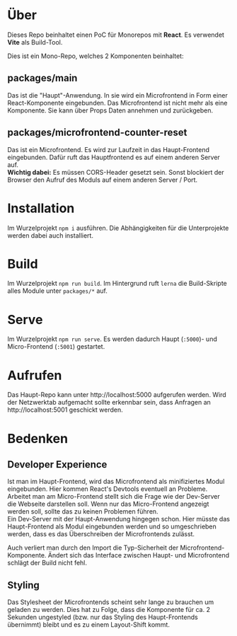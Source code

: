 # Über
Dieses Repo beinhaltet einen PoC für Monorepos mit **React**. 
Es verwendet **Vite** als Build-Tool.

Dies ist ein Mono-Repo, welches 2 Komponenten beinhaltet:

## packages/main
Das ist die "Haupt"-Anwendung. In sie wird ein Microfrontend in Form einer React-Komponente eingebunden. 
Das Microfrontend ist nicht mehr als eine Komponente. Sie kann über Props Daten annehmen und zurückgeben.

## packages/microfrontend-counter-reset
Das ist ein Microfrontend. Es wird zur Laufzeit in das Haupt-Frontend eingebunden. Dafür ruft das Hauptfrontend es auf einem anderen Server auf.   
**Wichtig dabei:** Es müssen CORS-Header gesetzt sein. Sonst blockiert der Browser den Aufruf des Moduls auf einem anderen Server / Port.

# Installation
Im Wurzelprojekt `npm i` ausführen. Die Abhängigkeiten für die Unterprojekte werden dabei auch installiert.

# Build
Im Wurzelprojekt `npm run build`. Im Hintergrund ruft `lerna` die Build-Skripte alles Module unter `packages/*` auf.

# Serve
Im Wurzelprojekt `npm run serve`. Es werden dadurch Haupt (`:5000`)- und Micro-Frontend (`:5001`) gestartet.

# Aufrufen
Das Haupt-Repo kann unter http://localhost:5000 aufgerufen werden.
Wird der Netzwerktab aufgemacht sollte erkennbar sein, dass Anfragen an 
http://localhost:5001 geschickt werden.

# Bedenken

## Developer Experience
Ist man im Haupt-Frontend, wird das Microfrontend als minifiziertes Modul eingebunden. Hier kommen React's Devtools eventuell an Probleme.  
Arbeitet man am Micro-Frontend stellt sich die Frage wie der Dev-Server die Webseite darstellen soll. 
Wenn nur das Micro-Frontend angezeigt werden soll, sollte das zu keinen Problemen führen.  
Ein Dev-Server mit der Haupt-Anwendung hingegen schon. Hier müsste das Haupt-Frontend als Modul eingebunden werden und so umgeschrieben werden, dass es das Überschreiben der Microfrontends zulässt.

Auch verliert man durch den Import die Typ-Sicherheit der Microfrontend-Komponente.
Ändert sich das Interface zwischen Haupt- und Microfrontend schlägt der Build nicht fehl.

## Styling

Das Stylesheet der Microfrontends scheint sehr lange zu brauchen um geladen zu werden. Dies hat zu Folge, dass die Komponente für ca. 2 Sekunden ungestyled (bzw. nur das Styling des Haupt-Frontends übernimmt) bleibt und es zu einem Layout-Shift kommt. 